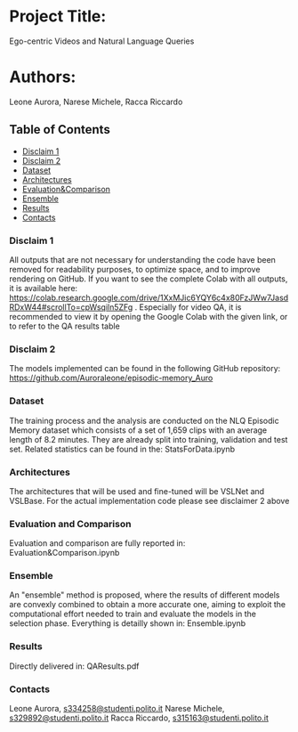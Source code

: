 # Project Title:
Ego-centric Videos and Natural Language Queries

# Authors:
Leone Aurora,
Narese Michele,
Racca Riccardo


## Table of Contents
- [Disclaim 1](#Disclaim1)
- [Disclaim 2](#Disclaim2)
- [Dataset](#Dataset) 
- [Architectures](#Architectures)
- [Evaluation&Comparison](#evaluation&comparison)
- [Ensemble](#Ensemble)
- [Results](#results) 
- [Contacts](#Contacts)

### Disclaim 1
All outputs that are not necessary for understanding the code have been removed for readability purposes, to optimize space, and to improve rendering on GitHub. If you want to see the complete Colab with all outputs, it is available here: https://colab.research.google.com/drive/1XxMJic6YQY6c4x80FzJWw7JasdRDxW44#scrollTo=cpWsqiln5ZFg . Especially for video QA, it is recommended to view it by opening the Google Colab with the given link, or to refer to the QA results table

### Disclaim 2
The models implemented can be found in the following GitHub repository: https://github.com/Auroraleone/episodic-memory_Auro

### Dataset
The training process and the analysis are conducted on the NLQ Episodic Memory dataset which consists of a set of 1,659 clips with an average length of 8.2 minutes. They are already split into training, validation and test set.
Related statistics can be found in the: StatsForData.ipynb

### Architectures
The architectures that will be used and fine-tuned will be VSLNet and VSLBase. For the actual implementation code please see disclaimer 2 above


### Evaluation and Comparison
Evaluation and comparison are fully reported in: Evaluation&Comparison.ipynb


### Ensemble
An "ensemble" method is proposed, where the results of different models are convexly combined to obtain a more accurate one, aiming to exploit the computational effort needed to train and evaluate the models in the selection phase. Everything is detailly shown in: Ensemble.ipynb

### Results
Directly delivered in: QAResults.pdf



### Contacts
Leone Aurora, s334258@studenti.polito.it 
Narese Michele, s329892@studenti.polito.it 
Racca Riccardo, s315163@studenti.polito.it 
